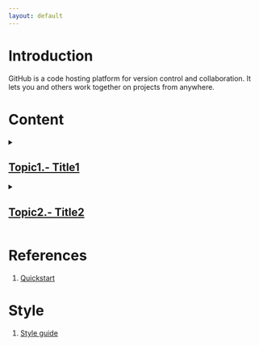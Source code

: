 ```yaml
---
layout: default
---
```


# Introduction

GitHub is a code hosting platform for version control and collaboration. It lets you and others work together on projects from anywhere.

# Content

<details><summary>
   
## [Topic1.- Title1 ](https://iruelas.readthedocs.io/es/main/index.html) 
</summary>

1. [Iruelas](https://iruelas.readthedocs.io/es/main/index.html)
1. [RF](/markdown_files/RF.md)
4. ...
5. [Post](/docs/post.md)
   
</details>

<details><summary>

## [Topic2.- Title2 ](https://iruelas.readthedocs.io/es/main/index.html) 
</summary>

Content ....

</details>

# References

1. [Quickstart](https://docs.github.com/es/pages/quickstart)

# Style

1. [Style guide](/docs/style.md)

